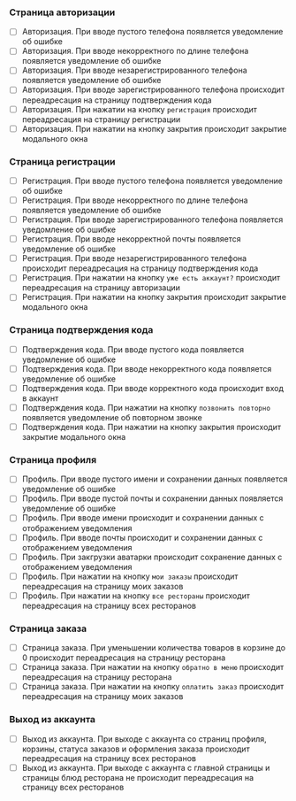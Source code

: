 ### Страница авторизации
- [ ] Авторизация. При вводе пустого телефона появляется уведомление об ошибке
- [ ] Авторизация. При вводе некорректного по длине телефона появляется уведомление об ошибке
- [ ] Авторизация. При вводе незарегистрированного телефона появляется уведомление об ошибке
- [ ] Авторизация. При вводе зарегистрированного телефона происходит переадресация на страницу подтверждения кода
- [ ] Авторизация. При нажатии на кнопку `регистрация` происходит переадресация на страницу регистрации
- [ ] Авторизация. При нажатии на кнопку закрытия происходит закрытие модального окна

### Страница регистрации
- [ ] Регистрация. При вводе пустого телефона появляется уведомление об ошибке
- [ ] Регистрация. При вводе некорректного по длине телефона появляется уведомление об ошибке
- [ ] Регистрация. При вводе зарегистрированного телефона появляется уведомление об ошибке
- [ ] Регистрация. При вводе некорректной почты появляется уведомление об ошибке
- [ ] Регистрация. При вводе незарегистрированного телефона происходит переадресация на страницу подтверждения кода
- [ ] Регистрация. При нажатии на кнопку `уже есть аккаунт?` происходит переадресация на страницу авторизации
- [ ] Регистрация. При нажатии на кнопку закрытия происходит закрытие модального окна

### Страница подтверждения кода
- [ ] Подтверждения кода. При вводе пустого кода появляется уведомление об ошибке
- [ ] Подтверждения кода. При вводе некорректного кода появляется уведомление об ошибке
- [ ] Подтверждения кода. При вводе корректного кода происходит вход в аккаунт
- [ ] Подтверждения кода. При нажатии на кнопку `позвонить повторно` появляется уведомление об повторном звонке
- [ ] Подтверждения кода. При нажатии на кнопку закрытия происходит закрытие модального окна

### Страница профиля
- [ ] Профиль. При вводе пустого имени и сохранении данных появляется уведомление об ошибке
- [ ] Профиль. При вводе пустой почты и сохранении данных появляется уведомление об ошибке
- [ ] Профиль. При вводе имени происходит и сохранении данных с отображением уведомления
- [ ] Профиль. При вводе почты происходит и сохранении данных с отображением уведомления
- [ ] Профиль. При закгрузки аватарки происходит сохранение данных с отображением уведомления
- [ ] Профиль. При нажатии на кнопку `мои заказы` происходит переадресация на страницу моих заказов
- [ ] Профиль. При нажатии на кнопку `все рестораны` происходит переадресация на страницу всех ресторанов

### Страница заказа
- [ ] Страница заказа. При уменьшении количества товаров в корзине до 0 происходит переадресация на страницу ресторана
- [ ] Страница заказа. При нажатии на кнопку `обратно в меню` происходит переадресация на страницу ресторана
- [ ] Страница заказа. При нажатии на кнопку `оплатить заказ` происходит переадресация на страницу моих заказов

### Выход из аккаунта
- [ ] Выход из аккаунта. При выходе с аккаунта со страниц профиля, корзины, статуса заказов и оформления заказа происходит переадресация на страницу всех ресторанов
- [ ] Выход из аккаунта. При выходе с аккаунта с главной страницы и страницы блюд ресторана не происходит переадресация на страницу всех ресторанов
